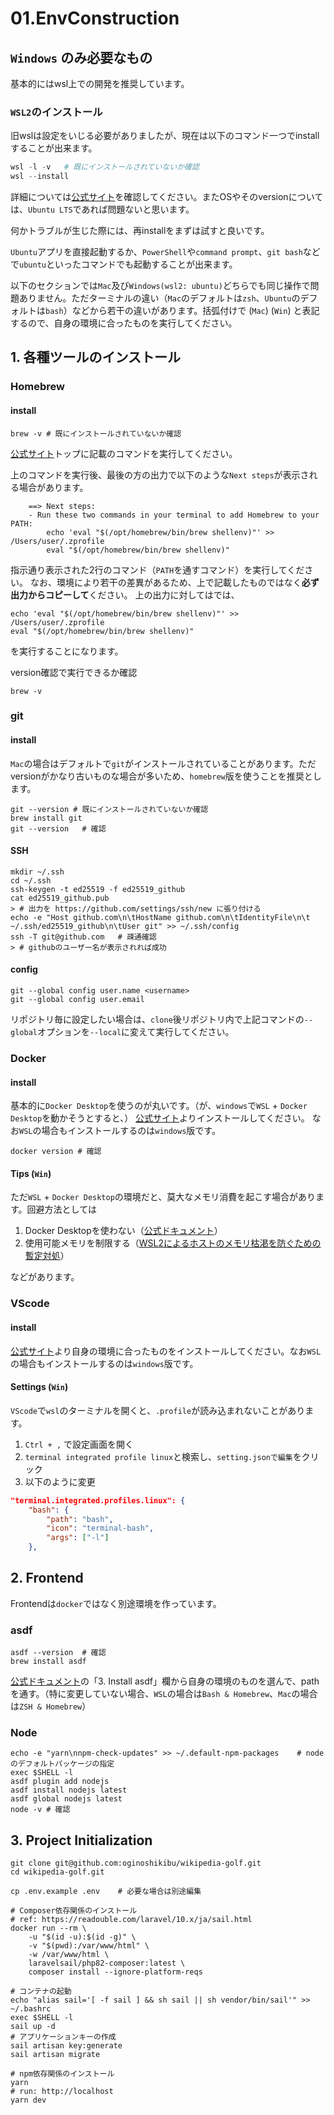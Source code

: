 # 01.EnvConstruction

## `Windows` のみ必要なもの

基本的にはwsl上での開発を推奨しています。

### `WSL2`のインストール
旧wslは設定をいじる必要がありましたが、現在は以下のコマンド一つでinstallすることが出来ます。

```powershell
wsl -l -v   # 既にインストールされていないか確認
wsl --install
```

詳細については[公式サイト](https://learn.microsoft.com/ja-jp/windows/wsl/install)を確認してください。またOSやそのversionについては、`Ubuntu LTS`であれば問題ないと思います。

何かトラブルが生じた際には、再installをまずは試すと良いです。

`Ubuntu`アプリを直接起動するか、`PowerShell`や`command prompt`、`git bash`などで`ubuntu`といったコマンドでも起動することが出来ます。

以下のセクションでは`Mac`及び`Windows(wsl2: ubuntu)`どちらでも同じ操作で問題ありません。ただターミナルの違い（`Mac`のデフォルトは`zsh`、`Ubuntu`のデフォルトは`bash`）などから若干の違いがあります。括弧付けで (`Mac`)  (`Win`) と表記するので、自身の環境に合ったものを実行してください。

## 1. 各種ツールのインストール

### Homebrew

#### install

```shell
brew -v # 既にインストールされていないか確認
```

[公式サイト](https://brew.sh/)トップに記載のコマンドを実行してください。

上のコマンドを実行後、最後の方の出力で以下のような`Next steps`が表示される場合があります。

```shell
    ==> Next steps:
    - Run these two commands in your terminal to add Homebrew to your PATH:
        echo 'eval "$(/opt/homebrew/bin/brew shellenv)"' >> /Users/user/.zprofile
        eval "$(/opt/homebrew/bin/brew shellenv)"
```

指示通り表示された2行のコマンド（`PATH`を通すコマンド）を実行してください。
なお、環境により若干の差異があるため、上で記載したものではなく**必ず出力からコピーして**ください。
上の出力に対してはでは、
```shell
echo 'eval "$(/opt/homebrew/bin/brew shellenv)"' >> /Users/user/.zprofile
eval "$(/opt/homebrew/bin/brew shellenv)"

```
を実行することになります。

version確認で実行できるか確認
```shell
brew -v
```

### git

#### install

`Mac`の場合はデフォルトで`git`がインストールされていることがあります。ただversionがかなり古いものな場合が多いため、`homebrew`版を使うことを推奨とします。

```shell
git --version # 既にインストールされていないか確認
brew install git
git --version   # 確認
```

#### SSH

```shell
mkdir ~/.ssh
cd ~/.ssh
ssh-keygen -t ed25519 -f ed25519_github
cat ed25519_github.pub
> # 出力を https://github.com/settings/ssh/new に張り付ける
echo -e "Host github.com\n\tHostName github.com\n\tIdentityFile\n\t ~/.ssh/ed25519_github\n\tUser git" >> ~/.ssh/config
ssh -T git@github.com   # 疎通確認
> # githubのユーザー名が表示されれば成功
```

#### config

```shell
git --global config user.name <username>
git --global config user.email
```

リポジトリ毎に設定したい場合は、`clone`後リポジトリ内で上記コマンドの`--global`オプションを`--local`に変えて実行してください。

### Docker

#### install

基本的に`Docker Desktop`を使うのが丸いです。（が、`windows`で`WSL` + `Docker Desktop`を動かそうとすると、）
[公式サイト](https://www.docker.com/products/docker-desktop/)よりインストールしてください。
なお`WSL`の場合もインストールするのは`windows`版です。

```shell
docker version # 確認
```


#### Tips (`Win`)

ただ`WSL` + `Docker Desktop`の環境だと、莫大なメモリ消費を起こす場合があります。回避方法としては
1. Docker Desktopを使わない（[公式ドキュメント](https://docs.docker.com/engine/install/ubuntu/)）
2. 使用可能メモリを制限する（[WSL2によるホストのメモリ枯渇を防ぐための暫定対処](https://qiita.com/yoichiwo7/items/e3e13b6fe2f32c4c6120)）

などがあります。


### VScode

#### install

[公式サイト](https://code.visualstudio.com/download)より自身の環境に合ったものをインストールしてください。なお`WSL`の場合もインストールするのは`windows`版です。

#### Settings (`Win`)

`VScode`で`wsl`のターミナルを開くと、`.profile`が読み込まれないことがあります。

1. `Ctrl + ,` で設定画面を開く
2. `terminal integrated profile linux`と検索し、`setting.jsonで編集`をクリック
3. 以下のように変更
```settings.json
"terminal.integrated.profiles.linux": {
    "bash": {
        "path": "bash",
        "icon": "terminal-bash",
        "args": ["-l"]
    },
```


## 2. Frontend

Frontendは`docker`ではなく別途環境を作っています。

### asdf


```shell
asdf --version  # 確認
brew install asdf
```

[公式ドキュメント](https://asdf-vm.com/guide/getting-started.html#_3-install-asdf)の「3. Install asdf」欄から自身の環境のものを選んで、pathを通す。（特に変更していない場合、`WSL`の場合は`Bash & Homebrew`、`Mac`の場合は`ZSH & Homebrew`）


### Node

```shell
echo -e "yarn\nnpm-check-updates" >> ~/.default-npm-packages    # nodeのデフォルトパッケージの指定
exec $SHELL -l
asdf plugin add nodejs
asdf install nodejs latest
asdf global nodejs latest
node -v # 確認
```



## 3. Project Initialization


```shell
git clone git@github.com:oginoshikibu/wikipedia-golf.git
cd wikipedia-golf.git

cp .env.example .env    # 必要な場合は別途編集

# Composer依存関係のインストール
# ref: https://readouble.com/laravel/10.x/ja/sail.html
docker run --rm \
    -u "$(id -u):$(id -g)" \
    -v "$(pwd):/var/www/html" \
    -w /var/www/html \
    laravelsail/php82-composer:latest \
    composer install --ignore-platform-reqs

# コンテナの起動
echo "alias sail='[ -f sail ] && sh sail || sh vendor/bin/sail'" >> ~/.bashrc
exec $SHELL -l
sail up -d
# アプリケーションキーの作成
sail artisan key:generate
sail artisan migrate

# npm依存関係のインストール
yarn
# run: http://localhost
yarn dev

```